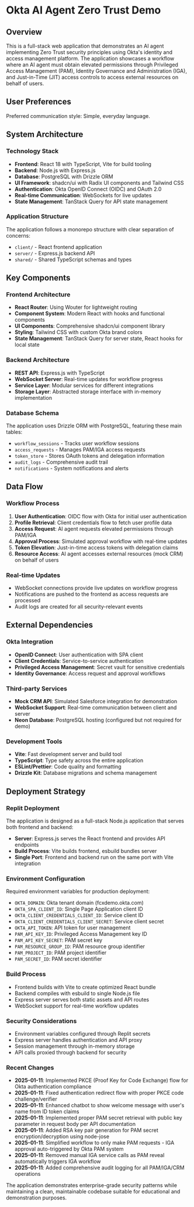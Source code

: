 # Okta AI Agent Zero Trust Demo

## Overview

This is a full-stack web application that demonstrates an AI agent implementing Zero Trust security principles using Okta's identity and access management platform. The application showcases a workflow where an AI agent must obtain elevated permissions through Privileged Access Management (PAM), Identity Governance and Administration (IGA), and Just-in-Time (JIT) access controls to access external resources on behalf of users.

## User Preferences

Preferred communication style: Simple, everyday language.

## System Architecture

### Technology Stack
- **Frontend**: React 18 with TypeScript, Vite for build tooling
- **Backend**: Node.js with Express.js
- **Database**: PostgreSQL with Drizzle ORM
- **UI Framework**: shadcn/ui with Radix UI components and Tailwind CSS
- **Authentication**: Okta OpenID Connect (OIDC) and OAuth 2.0
- **Real-time Communication**: WebSockets for live updates
- **State Management**: TanStack Query for API state management

### Application Structure
The application follows a monorepo structure with clear separation of concerns:
- `client/` - React frontend application
- `server/` - Express.js backend API
- `shared/` - Shared TypeScript schemas and types

## Key Components

### Frontend Architecture
- **React Router**: Using Wouter for lightweight routing
- **Component System**: Modern React with hooks and functional components
- **UI Components**: Comprehensive shadcn/ui component library
- **Styling**: Tailwind CSS with custom Okta brand colors
- **State Management**: TanStack Query for server state, React hooks for local state

### Backend Architecture
- **REST API**: Express.js with TypeScript
- **WebSocket Server**: Real-time updates for workflow progress
- **Service Layer**: Modular services for different integrations
- **Storage Layer**: Abstracted storage interface with in-memory implementation

### Database Schema
The application uses Drizzle ORM with PostgreSQL, featuring these main tables:
- `workflow_sessions` - Tracks user workflow sessions
- `access_requests` - Manages PAM/IGA access requests
- `token_store` - Stores OAuth tokens and delegation information
- `audit_logs` - Comprehensive audit trail
- `notifications` - System notifications and alerts

## Data Flow

### Workflow Process
1. **User Authentication**: OIDC flow with Okta for initial user authentication
2. **Profile Retrieval**: Client credentials flow to fetch user profile data
3. **Access Request**: AI agent requests elevated permissions through PAM/IGA
4. **Approval Process**: Simulated approval workflow with real-time updates
5. **Token Elevation**: Just-in-time access tokens with delegation claims
6. **Resource Access**: AI agent accesses external resources (mock CRM) on behalf of users

### Real-time Updates
- WebSocket connections provide live updates on workflow progress
- Notifications are pushed to the frontend as access requests are processed
- Audit logs are created for all security-relevant events

## External Dependencies

### Okta Integration
- **OpenID Connect**: User authentication with SPA client
- **Client Credentials**: Service-to-service authentication
- **Privileged Access Management**: Secret vault for sensitive credentials
- **Identity Governance**: Access request and approval workflows

### Third-party Services
- **Mock CRM API**: Simulated Salesforce integration for demonstration
- **WebSocket Support**: Real-time communication between client and server
- **Neon Database**: PostgreSQL hosting (configured but not required for demo)

### Development Tools
- **Vite**: Fast development server and build tool
- **TypeScript**: Type safety across the entire application
- **ESLint/Prettier**: Code quality and formatting
- **Drizzle Kit**: Database migrations and schema management

## Deployment Strategy

### Replit Deployment
The application is designed as a full-stack Node.js application that serves both frontend and backend:
- **Server**: Express.js serves the React frontend and provides API endpoints
- **Build Process**: Vite builds frontend, esbuild bundles server
- **Single Port**: Frontend and backend run on the same port with Vite integration

### Environment Configuration
Required environment variables for production deployment:
- `OKTA_DOMAIN`: Okta tenant domain (fcxdemo.okta.com)
- `OKTA_SPA_CLIENT_ID`: Single Page Application client ID
- `OKTA_CLIENT_CREDENTIALS_CLIENT_ID`: Service client ID
- `OKTA_CLIENT_CREDENTIALS_CLIENT_SECRET`: Service client secret
- `OKTA_API_TOKEN`: API token for user management
- `PAM_API_KEY_ID`: Privileged Access Management key ID
- `PAM_API_KEY_SECRET`: PAM secret key
- `PAM_RESOURCE_GROUP_ID`: PAM resource group identifier
- `PAM_PROJECT_ID`: PAM project identifier
- `PAM_SECRET_ID`: PAM secret identifier

### Build Process
- Frontend builds with Vite to create optimized React bundle
- Backend compiles with esbuild to single Node.js file
- Express server serves both static assets and API routes
- WebSocket support for real-time workflow updates

### Security Considerations
- Environment variables configured through Replit secrets
- Express server handles authentication and API proxy
- Session management through in-memory storage
- API calls proxied through backend for security

### Recent Changes
- **2025-01-11**: Implemented PKCE (Proof Key for Code Exchange) flow for Okta authentication compliance
- **2025-01-11**: Fixed authentication redirect flow with proper PKCE code challenge/verifier
- **2025-01-11**: Enhanced chatbot to show welcome message with user's name from ID token claims
- **2025-01-11**: Implemented proper PAM secret retrieval with public key parameter in request body per API documentation
- **2025-01-11**: Added RSA key pair generation for PAM secret encryption/decryption using node-jose
- **2025-01-11**: Simplified workflow to only make PAM requests - IGA approval auto-triggered by Okta PAM system
- **2025-01-11**: Removed manual IGA service calls as PAM reveal automatically triggers IGA workflow
- **2025-01-11**: Added comprehensive audit logging for all PAM/IGA/CRM operations

The application demonstrates enterprise-grade security patterns while maintaining a clean, maintainable codebase suitable for educational and demonstration purposes.